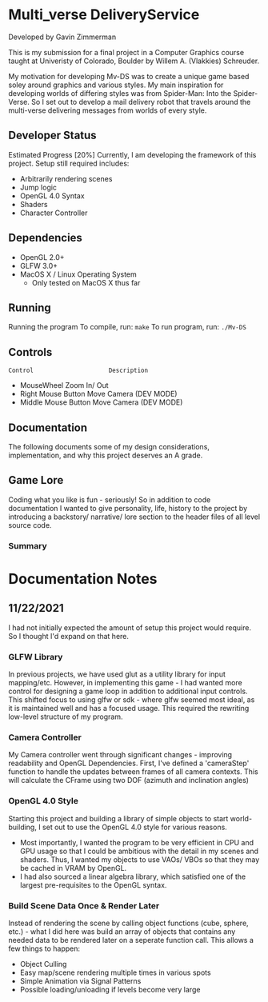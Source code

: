 # Multi_verse DeliveryService
Developed by Gavin Zimmerman

This is my submission for a final project in a Computer Graphics course taught at Univeristy of Colorado, Boulder by Willem A. (Vlakkies) Schreuder.

My motivation for developing Mv-DS was to create a unique game based soley around graphics and various styles. My main inspiration for developing worlds of differing styles was from Spider-Man: Into the Spider-Verse. So I set out to develop a mail delivery robot that travels around the multi-verse delivering messages from worlds of every style.


## Developer Status
Estimated Progress [20%]
Currently, I am developing the framework of this project. Setup still required includes:
 - Arbitrarily rendering scenes
 - Jump logic
 - OpenGL 4.0 Syntax
 - Shaders
 - Character Controller


## Dependencies
 - OpenGL 2.0+
 - GLFW 3.0+
 - MacOS X / Linux  Operating System
    - Only tested on MacOS X thus far

## Running
Running the program
To compile, run: <code>make</code>
To run program, run: <code>./Mv-DS</code>


## Controls
    Control                     Description
-   MouseWheel                  Zoom In/ Out
-   Right Mouse Button          Move Camera (DEV MODE)
-   Middle Mouse Button         Move Camera (DEV MODE)


## Documentation
The following documents some of my design considerations, implementation, and why this project deserves an A grade.

## Game Lore
Coding what you like is fun - seriously! So in addition to code documentation I wanted to give personality, life, history to the project by introducing a backstory/ narrative/ lore section to the header files of all level source code.


### Summary




# Documentation Notes
## 11/22/2021

I had not initially expected the amount of setup this project would require. So I thought I'd expand on that here.

### GLFW Library
In previous projects, we have used glut as a utility library for input mapping/etc. However, in implementing this game - I had wanted more control for designing a game loop in addition to additional input controls. This shifted focus to using glfw or sdk - where glfw seemed most ideal, as it is maintained well and has a focused usage.
This required the rewriting low-level structure of my program.

### Camera Controller
My Camera controller went through significant changes - improving readability and OpenGL Dependencies.
First, I've defined a 'cameraStep' function to handle the updates between frames of all camera contexts. This will calculate the CFrame using two DOF (azimuth and inclination angles)

### OpenGL 4.0 Style
Starting this project and building a library of simple objects to start world-building, I set out to use the OpenGL 4.0 style for various reasons. 
- Most importantly, I wanted the program to be very efficient in CPU and GPU usage so that I could be ambitious with the detail in my scenes and shaders. Thus, I wanted my objects to use VAOs/ VBOs so that they may be cached in VRAM by OpenGL.
- I had also sourced a linear algebra library, which satisfied one of the largest pre-requisites to the OpenGL syntax.

### Build Scene Data Once & Render Later
Instead of rendering the scene by calling object functions (cube, sphere, etc.) - what I did here was build an array of objects that contains any needed data to be rendered later on a seperate function call. This allows a few things to happen:
- Object Culling
- Easy map/scene rendering multiple times in various spots
- Simple Animation via Signal Patterns
- Possible loading/unloading if levels become very large